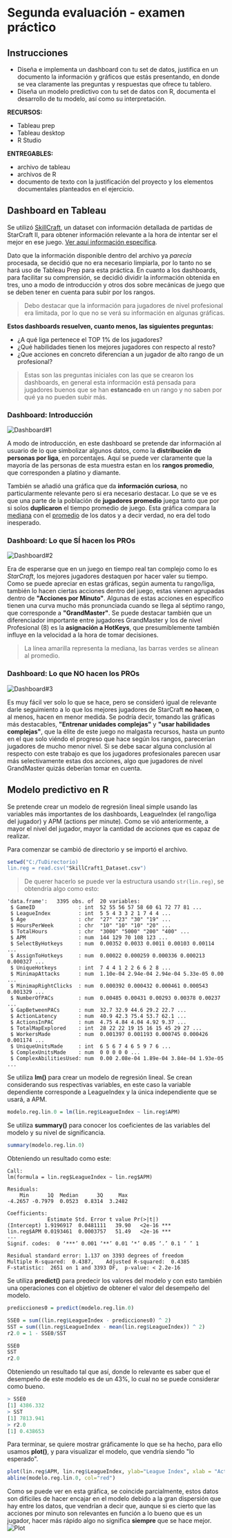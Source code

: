 # Segunda evaluación - examen práctico
## Instrucciones
* Diseña e implementa un dashboard con tu set de datos, justifica en un documento la información y gráficos que estás presentando, en donde se vea claramente las preguntas y respuestas que ofrece tu tablero.
* Diseña un modelo predictivo con tu set de datos con R, documenta el desarrollo de tu modelo, así como su interpretación.

**RECURSOS:**
* Tableau prep
* Tableau desktop
* R Studio

**ENTREGABLES:**
* archivo de tableau
* archivos de R
* documento de texto con la justificación del proyecto y los elementos documentales planteados en el ejercicio.

## Dashboard en Tableau
Se utilizó [SkillCraft](https://github.com/pbldmngz/school/blob/master/7mo/SIN/examen_segunda_evaluacion/res/SkillCraft1_Dataset.csv), un dataset con información detallada de partidas de StarCraft II, para obtener información relevante a la hora de intentar ser el mejor en ese juego. [Ver aquí información específica](https://github.com/pbldmngz/school/blob/master/7mo/SIN/examen_segunda_evaluacion/res/SkillCraft1%20Master%20Table%20Dataset%20Data%20Set.pdf).

Dato que la información disponible dentro del archivo ya *parecía* procesada, se decidió que no era necesario limpiarla, por lo tanto no se hará uso de Tableau Prep para esta práctica. En cuanto a los dashboards, para facilitar su comprensión, se decidió dividir la información obtenida en tres, uno a modo de introducción y otros dos sobre mecánicas de juego que se deben tener en cuenta para subir por los rangos. 

> Debo destacar que la información para jugadores de nivel profesional era limitada, por lo que no se verá su información en algunas gráficas.

**Estos dashboards resuelven, cuanto menos, las siguientes preguntas:**
* ¿A qué liga pertenece el TOP 1% de los jugadores?
* ¿Qué habilidades tienen los mejores jugadores con respecto al resto?
* ¿Que acciones en concreto diferencian a un jugador de alto rango de un profesional?

> Estas son las preguntas iniciales con las que se crearon los dashboards, en general esta información está pensada para jugadores buenos que se han **estancado** en un rango y no saben por qué ya no pueden subir más.

### Dashboard: Introducción
![Dashboard#1](https://github.com/pbldmngz/school/blob/master/7mo/SIN/examen_segunda_evaluacion/dashboard_img/Datos.png)

A modo de introducción, en este dashboard se pretende dar información al usuario de lo que simbolizar algunos datos, como la **distribución de personas por liga**, en porcentajes. Aquí se puede ver claramente que la mayoría de las personas de esta muestra estan en los **rangos promedio**, que corresponden a platino y diamante. 

También se añadió una gráfica que da **información curiosa**, no particularmente relevante pero si era necesario destacar. Lo que se ve es que una parte de la población de **jugadores promedio** juega tanto que por si solos **duplicaron** el tiempo promedio de juego. Esta gráfica compara la [mediana](https://es.wikipedia.org/wiki/Mediana_(estadística)) con el [promedio](https://es.wikipedia.org/wiki/Media_aritmética) de los datos y a decir verdad, no era del todo inesperado.

### Dashboard: Lo que SÍ hacen los PROs
![Dashboard#2](https://github.com/pbldmngz/school/blob/master/7mo/SIN/examen_segunda_evaluacion/dashboard_img/Lo%20que%20los%20pros%20SI%20hacen.png)

Era de esperarse que en un juego en tiempo real tan complejo como lo es *StarCraft*, los mejores jugadores destaquen por hacer valer su tiempo. Como se puede apreciar en estas gráficas, según aumenta tu rango/liga, también lo hacen ciertas acciones dentro del juego, estas vienen agrupadas dentro de **"Acciones por Minuto"**. Algunas de estas acciones en específico tienen una curva mucho más pronunciada cuando se llega al séptimo rango, que corresponde a **"GrandMaster"**. Se puede destacar también que un diferenciador importante entre jugadores GrandMaster y los de nivel Profesional (8) es la **asignación a HotKeys**, que presumiblemente también influye en la velocidad a la hora de tomar decisiones.

> La línea amarilla representa la mediana, las barras verdes se alinean al promedio.

### Dashboard: Lo que NO hacen los PROs
![Dashboard#3](https://github.com/pbldmngz/school/blob/master/7mo/SIN/examen_segunda_evaluacion/dashboard_img/Lo%20que%20los%20pros%20NO%20hacen.png)

Es muy fácil ver solo lo que se hace, pero se consideró igual de relevante darle seguimiento a lo que los mejores jugadores de StarCraft **no hacen**, o al menos, hacen en menor medida. Se podría decir, tomando las gráficas más destacables, **"Entrenar unidades complejas"** y **"usar habilidades complejas"**, que la élite de este juego no malgasta recursos, hasta un punto en el que solo viéndo el progreso que hace según los rangos, parecerían jugadores de mucho menor nivel. Si se debe sacar alguna conclusión al respecto con este trabajo es que los jugadores profesionales parecen usar más selectivamente estas dos acciones, algo que jugadores de nivel GrandMaster quizás deberían tomar en cuenta.

## Modelo predictivo en R
Se pretende crear un modelo de regresión lineal simple usando las variables más importantes de los dashboards, LeagueIndex (el rango/liga del jugador) y APM (actions per minute). Como se vió anteriormente, a mayor el nivel del jugador, mayor la cantidad de acciones que es capaz de realizar.

Para comenzar se cambió de directorio y se importó el archivo.
```r 
setwd("C:/TuDirectorio)
lin.reg = read.csv("SkillCraft1_Dataset.csv")
```

> De querer hacerlo se puede ver la estructura usando `str(lin.reg)`, se obtendría algo como esto:
```
'data.frame':	3395 obs. of  20 variables:
 $ GameID              : int  52 55 56 57 58 60 61 72 77 81 ...
 $ LeagueIndex         : int  5 5 4 3 3 2 1 7 4 4 ...
 $ Age                 : chr  "27" "23" "30" "19" ...
 $ HoursPerWeek        : chr  "10" "10" "10" "20" ...
 $ TotalHours          : chr  "3000" "5000" "200" "400" ...
 $ APM                 : num  144 129 70 108 123 ...
 $ SelectByHotkeys     : num  0.00352 0.0033 0.0011 0.00103 0.00114 ...
 $ AssignToHotkeys     : num  0.00022 0.000259 0.000336 0.000213 0.000327 ...
 $ UniqueHotkeys       : int  7 4 4 1 2 2 6 6 2 8 ...
 $ MinimapAttacks      : num  1.10e-04 2.94e-04 2.94e-04 5.33e-05 0.00 ...
 $ MinimapRightClicks  : num  0.000392 0.000432 0.000461 0.000543 0.001329 ...
 $ NumberOfPACs        : num  0.00485 0.00431 0.00293 0.00378 0.00237 ...
 $ GapBetweenPACs      : num  32.7 32.9 44.6 29.2 22.7 ...
 $ ActionLatency       : num  40.9 42.3 75.4 53.7 62.1 ...
 $ ActionsInPAC        : num  4.75 4.84 4.04 4.92 9.37 ...
 $ TotalMapExplored    : int  28 22 22 19 15 16 15 45 29 27 ...
 $ WorkersMade         : num  0.001397 0.001193 0.000745 0.000426 0.001174 ...
 $ UniqueUnitsMade     : int  6 5 6 7 4 6 5 9 7 6 ...
 $ ComplexUnitsMade    : num  0 0 0 0 0 ...
 $ ComplexAbilitiesUsed: num  0.00 2.08e-04 1.89e-04 3.84e-04 1.93e-05 ...
```

Se utiliza **lm()** para crear un modelo de regresión lineal. Se crean considerando sus respectivas variables, en este caso la variable dependiente corresponde a LeagueIndex y la única independiente que se usará, a APM.
```r 
modelo.reg.lin.0 = lm(lin.reg$LeagueIndex ~ lin.reg$APM)
```

Se utiliza **summary()** para conocer los coeficientes de las variables del modelo y su nivel de significancia.
```r
summary(modelo.reg.lin.0)
```

Obteniendo un resultado como este:
```
Call:
lm(formula = lin.reg$LeagueIndex ~ lin.reg$APM)

Residuals:
    Min      1Q  Median      3Q     Max 
-4.2657 -0.7979  0.0523  0.8314  3.2482 

Coefficients:
             Estimate Std. Error t value Pr(>|t|)    
(Intercept) 1.9196917  0.0481111   39.90   <2e-16 ***
lin.reg$APM 0.0193461  0.0003757   51.49   <2e-16 ***
---
Signif. codes:  0 ‘***’ 0.001 ‘**’ 0.01 ‘*’ 0.05 ‘.’ 0.1 ‘ ’ 1

Residual standard error: 1.137 on 3393 degrees of freedom
Multiple R-squared:  0.4387,	Adjusted R-squared:  0.4385 
F-statistic:  2651 on 1 and 3393 DF,  p-value: < 2.2e-16
```

Se utiliza **predict()** para predecir los valores del modelo y con esto también una operaciones con el objetivo de obtener el valor del desempeño del modelo.
```r
predicciones0 = predict(modelo.reg.lin.0)

SSE0 = sum((lin.reg$LeagueIndex - predicciones0) ^ 2)
SST = sum((lin.reg$LeagueIndex - mean(lin.reg$LeagueIndex)) ^ 2)
r2.0 = 1 - SSE0/SST

SSE0
SST
r2.0
```

Obteniendo un resultado tal que así, donde lo relevante es saber que el desempeño de este modelo es de un 43%, lo cual no se puede considerar como bueno.
```r
> SSE0
[1] 4386.332
> SST
[1] 7813.941
> r2.0
[1] 0.438653
```

Para terminar, se quiere mostrar gráficamente lo que se ha hecho, para ello usamos **plot()**, y para visualizar el modelo, que vendría siendo "lo esperado".
```r
plot(lin.reg$APM, lin.reg$LeagueIndex, ylab="League Index", xlab = "Actions per Minute")
abline(modelo.reg.lin.0, col="red")
```

Como se puede ver en esta gráfica, se coincide parcialmente, estos datos son difíciles de hacer encajar en el modelo debido a la gran dispersión que hay entre los datos, que vendrían a decir que, aunque si es cierto que las acciones por minuto son relevantes en función a lo bueno que es un jugador, hacer más rápido algo no significa **siempre** que se hace mejor.
![Plot](https://github.com/pbldmngz/school/blob/master/7mo/SIN/examen_segunda_evaluacion/res/3.jpg)

